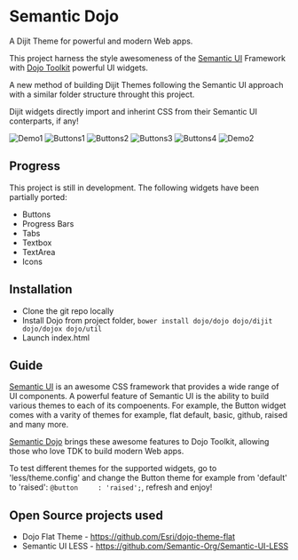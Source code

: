 # Semantic Dojo

A Dijit Theme for powerful and modern Web apps.

This project harness the style awesomeness of the [Semantic UI](http://semantic-ui.com/) Framework with [Dojo Toolkit](https://dojotoolkit.org/) powerful UI widgets.

A new method of building Dijit Themes following the Semantic UI approach with a similar folder structure throught this project.

Dijit widgets directly import and inherint CSS from their Semantic UI conterparts, if any!


![Demo1](https://raw.githubusercontent.com/websemantics/semantic-dojo/master/img/semantic-dojo.png "Demo1")
![Buttons1](https://raw.githubusercontent.com/websemantics/semantic-dojo/master/img/buttons-1.png "Buttons1")
![Buttons2](https://raw.githubusercontent.com/websemantics/semantic-dojo/master/img/buttons-2.png "Buttons2")
![Buttons3](https://raw.githubusercontent.com/websemantics/semantic-dojo/master/img/buttons-3.png "Buttons3")
![Buttons4](https://raw.githubusercontent.com/websemantics/semantic-dojo/master/img/buttons-4.png "Buttons4")
![Demo2](https://raw.githubusercontent.com/websemantics/semantic-dojo/master/img/progress-bar.png "Demo2")

## Progress

This project is still in development. The following widgets have been partially ported:

- Buttons
- Progress Bars
- Tabs
- Textbox
- TextArea
- Icons

## Installation

- Clone the git repo locally 
- Install Dojo from project folder, 
	`bower install dojo/dojo dojo/dijit dojo/dojox dojo/util`
- Launch index.html 

## Guide

[Semantic UI](http://semantic-ui.com/) is an awesome CSS framework that provides a wide range of UI components. A powerful feature of Semantic UI is the ability to build various themes to each of its compoenents. For example, the Button widget comes with a varity of themes for example, flat default, basic, github, raised and many more. 

[Semantic Dojo](https://github.com/websemantics/semantic-dojo) brings these awesome features to Dojo Toolkit, allowing those who love TDK to build modern Web apps.

To test different themes for the supported widgets, go to 'less/theme.config' and change the Button theme for example from 'default' to 'raised': `@button     : 'raised';`, refresh and enjoy!

## Open Source projects used

* Dojo Flat Theme - https://github.com/Esri/dojo-theme-flat
* Semantic UI LESS - https://github.com/Semantic-Org/Semantic-UI-LESS
